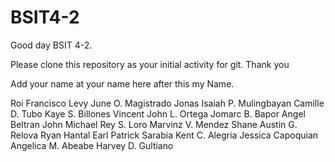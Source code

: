 # BSIT4-2

Good day BSIT 4-2.

Please clone this repository as your initial activity for git. Thank you

Add your name at your name here after this my Name.

Roi Francisco
Levy June O. Magistrado
Jonas Isaiah P. Mulingbayan
Camille D. Tubo
Kaye S. Billones
Vincent John L. Ortega
Jomarc B. Bapor
Angel Beltran
John Michael Rey S. Loro
Marvinz V. Mendez
Shane Austin G. Relova
Ryan Hantal
Earl Patrick Sarabia
Kent C. Alegria
Jessica Capoquian
Angelica M. Abeabe
Harvey D. Gultiano
